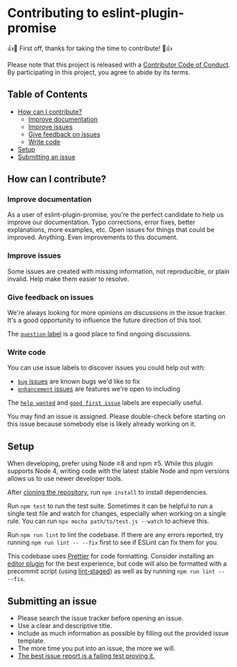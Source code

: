 # Contributing to eslint-plugin-promise

:+1::tada: First off, thanks for taking the time to contribute! :tada::+1:

Please note that this project is released with a
[Contributor Code of Conduct](CODE_OF_CONDUCT.md). By participating in this
project, you agree to abide by its terms.

## Table of Contents

<!-- START doctoc generated TOC please keep comment here to allow auto update -->

<!-- DON'T EDIT THIS SECTION, INSTEAD RE-RUN doctoc TO UPDATE -->

* [How can I contribute?](#how-can-i-contribute)
  * [Improve documentation](#improve-documentation)
  * [Improve issues](#improve-issues)
  * [Give feedback on issues](#give-feedback-on-issues)
  * [Write code](#write-code)
* [Setup](#setup)
* [Submitting an issue](#submitting-an-issue)

<!-- END doctoc generated TOC please keep comment here to allow auto update -->

## How can I contribute?

### Improve documentation

As a user of eslint-plugin-promise, you're the perfect candidate to help us
improve our documentation. Typo corrections, error fixes, better explanations,
more examples, etc. Open issues for things that could be improved. Anything.
Even improvements to this document.

### Improve issues

Some issues are created with missing information, not reproducible, or plain
invalid. Help make them easier to resolve.

### Give feedback on issues

We're always looking for more opinions on discussions in the issue tracker. It's
a good opportunity to influence the future direction of this tool.

The
[`question` label](https://github.com/xjamundx/eslint-plugin-promise/labels/question)
is a good place to find ongoing discussions.

### Write code

You can use issue labels to discover issues you could help out with:

* [`bug` issues](https://github.com/xjamundx/eslint-plugin-promise/labels/bug)
  are known bugs we'd like to fix
* [`enhancement` issues](https://github.com/xjamundx/eslint-plugin-promise/labels/enhancement)
  are features we're open to including

The
[`help wanted`](https://github.com/xjamundx/eslint-plugin-promise/labels/help%20wanted)
and
[`good first issue`](https://github.com/xjamundx/eslint-plugin-promise/labels/good%20first%20issue)
labels are especially useful.

You may find an issue is assigned. Please double-check before starting on this
issue because somebody else is likely already working on it.

## Setup

When developing, prefer using Node ≥8 and npm ≥5. While this plugin supports
Node 4, writing code with the latest stable Node and npm versions allows us to
use newer developer tools.

After
[cloning the repository](https://help.github.com/articles/cloning-a-repository/),
run `npm install` to install dependencies.

Run `npm test` to run the test suite. Sometimes it can be helpful to run a
single test file and watch for changes, especially when working on a single
rule. You can run `npx mocha path/to/test.js --watch` to achieve this.

Run `npm run lint` to lint the codebase. If there are any errors reported, try
running `npm run lint -- --fix` first to see if ESLint can fix them for you.

This codebase uses [Prettier](http://prettier.io/) for code formatting. Consider
installing an [editor plugin](https://prettier.io/docs/en/editors.html) for the
best experience, but code will also be formatted with a precommit script (using
[lint-staged](https://github.com/okonet/lint-staged)) as well as by running
`npm run lint -- --fix`.

## Submitting an issue

* Please search the issue tracker before opening an issue.
* Use a clear and descriptive title.
* Include as much information as possible by filling out the provided issue
  template.
* The more time you put into an issue, the more we will.
* [The best issue report is a failing test proving it.](https://twitter.com/sindresorhus/status/579306280495357953)
